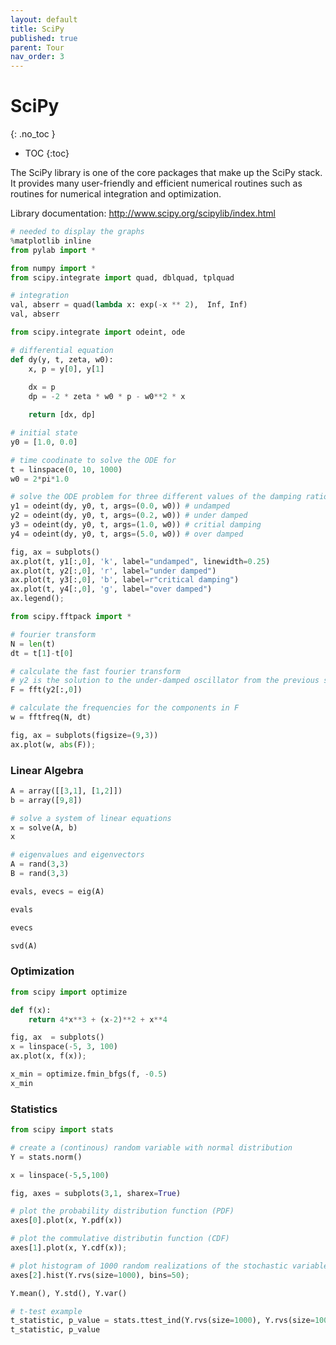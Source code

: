 ```yaml
---
layout: default
title: SciPy
published: true
parent: Tour
nav_order: 3
---
```


# SciPy
{: .no_toc }

* TOC
{:toc}

The SciPy library is one of the core packages that make up the SciPy stack. It provides many user-friendly and efficient numerical routines such as routines for numerical integration and optimization.

Library documentation: <a>http://www.scipy.org/scipylib/index.html</a>


```python
# needed to display the graphs
%matplotlib inline
from pylab import *
```


```python
from numpy import *
from scipy.integrate import quad, dblquad, tplquad
```


```python
# integration
val, abserr = quad(lambda x: exp(-x ** 2),  Inf, Inf)
val, abserr
```


```python
from scipy.integrate import odeint, ode
```


```python
# differential equation
def dy(y, t, zeta, w0):
    x, p = y[0], y[1]
    
    dx = p
    dp = -2 * zeta * w0 * p - w0**2 * x

    return [dx, dp]

# initial state
y0 = [1.0, 0.0]

# time coodinate to solve the ODE for
t = linspace(0, 10, 1000)
w0 = 2*pi*1.0

# solve the ODE problem for three different values of the damping ratio
y1 = odeint(dy, y0, t, args=(0.0, w0)) # undamped
y2 = odeint(dy, y0, t, args=(0.2, w0)) # under damped
y3 = odeint(dy, y0, t, args=(1.0, w0)) # critial damping
y4 = odeint(dy, y0, t, args=(5.0, w0)) # over damped

fig, ax = subplots()
ax.plot(t, y1[:,0], 'k', label="undamped", linewidth=0.25)
ax.plot(t, y2[:,0], 'r', label="under damped")
ax.plot(t, y3[:,0], 'b', label=r"critical damping")
ax.plot(t, y4[:,0], 'g', label="over damped")
ax.legend();
```


```python
from scipy.fftpack import *
```


```python
# fourier transform
N = len(t)
dt = t[1]-t[0]

# calculate the fast fourier transform
# y2 is the solution to the under-damped oscillator from the previous section
F = fft(y2[:,0]) 

# calculate the frequencies for the components in F
w = fftfreq(N, dt)

fig, ax = subplots(figsize=(9,3))
ax.plot(w, abs(F));
```

### Linear Algebra


```python
A = array([[3,1], [1,2]])
b = array([9,8])
```


```python
# solve a system of linear equations
x = solve(A, b)
x
```


```python
# eigenvalues and eigenvectors
A = rand(3,3)
B = rand(3,3)

evals, evecs = eig(A)

evals
```


```python
evecs
```


```python
svd(A)
```

### Optimization


```python
from scipy import optimize
```


```python
def f(x):
    return 4*x**3 + (x-2)**2 + x**4

fig, ax  = subplots()
x = linspace(-5, 3, 100)
ax.plot(x, f(x));
```


```python
x_min = optimize.fmin_bfgs(f, -0.5)
x_min
```

### Statistics


```python
from scipy import stats
```


```python
# create a (continous) random variable with normal distribution
Y = stats.norm()

x = linspace(-5,5,100)

fig, axes = subplots(3,1, sharex=True)

# plot the probability distribution function (PDF)
axes[0].plot(x, Y.pdf(x))

# plot the commulative distributin function (CDF)
axes[1].plot(x, Y.cdf(x));

# plot histogram of 1000 random realizations of the stochastic variable Y
axes[2].hist(Y.rvs(size=1000), bins=50);
```


```python
Y.mean(), Y.std(), Y.var()
```


```python
# t-test example
t_statistic, p_value = stats.ttest_ind(Y.rvs(size=1000), Y.rvs(size=1000))
t_statistic, p_value
```


```python

```
